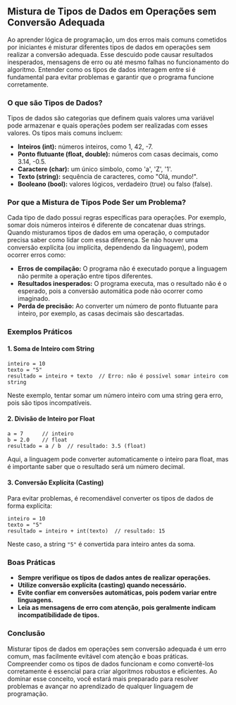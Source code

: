 ## Mistura de Tipos de Dados em Operações sem Conversão Adequada

Ao aprender lógica de programação, um dos erros mais comuns cometidos por iniciantes é misturar diferentes tipos de dados em operações sem realizar a conversão adequada. Esse descuido pode causar resultados inesperados, mensagens de erro ou até mesmo falhas no funcionamento do algoritmo. Entender como os tipos de dados interagem entre si é fundamental para evitar problemas e garantir que o programa funcione corretamente.

### O que são Tipos de Dados?

Tipos de dados são categorias que definem quais valores uma variável pode armazenar e quais operações podem ser realizadas com esses valores. Os tipos mais comuns incluem:

- **Inteiros (int):** números inteiros, como 1, 42, -7.
- **Ponto flutuante (float, double):** números com casas decimais, como 3.14, -0.5.
- **Caractere (char):** um único símbolo, como 'a', 'Z', '1'.
- **Texto (string):** sequência de caracteres, como "Olá, mundo!".
- **Booleano (bool):** valores lógicos, verdadeiro (true) ou falso (false).

### Por que a Mistura de Tipos Pode Ser um Problema?

Cada tipo de dado possui regras específicas para operações. Por exemplo, somar dois números inteiros é diferente de concatenar duas strings. Quando misturamos tipos de dados em uma operação, o computador precisa saber como lidar com essa diferença. Se não houver uma conversão explícita (ou implícita, dependendo da linguagem), podem ocorrer erros como:

- **Erros de compilação:** O programa não é executado porque a linguagem não permite a operação entre tipos diferentes.
- **Resultados inesperados:** O programa executa, mas o resultado não é o esperado, pois a conversão automática pode não ocorrer como imaginado.
- **Perda de precisão:** Ao converter um número de ponto flutuante para inteiro, por exemplo, as casas decimais são descartadas.

### Exemplos Práticos

#### 1. Soma de Inteiro com String

```pseudocode
inteiro = 10
texto = "5"
resultado = inteiro + texto  // Erro: não é possível somar inteiro com string
```

Neste exemplo, tentar somar um número inteiro com uma string gera erro, pois são tipos incompatíveis.

#### 2. Divisão de Inteiro por Float

```pseudocode
a = 7      // inteiro
b = 2.0    // float
resultado = a / b  // resultado: 3.5 (float)
```

Aqui, a linguagem pode converter automaticamente o inteiro para float, mas é importante saber que o resultado será um número decimal.

#### 3. Conversão Explícita (Casting)

Para evitar problemas, é recomendável converter os tipos de dados de forma explícita:

```pseudocode
inteiro = 10
texto = "5"
resultado = inteiro + int(texto)  // resultado: 15
```

Neste caso, a string `"5"` é convertida para inteiro antes da soma.

### Boas Práticas

- **Sempre verifique os tipos de dados antes de realizar operações.**
- **Utilize conversão explícita (casting) quando necessário.**
- **Evite confiar em conversões automáticas, pois podem variar entre linguagens.**
- **Leia as mensagens de erro com atenção, pois geralmente indicam incompatibilidade de tipos.**

### Conclusão

Misturar tipos de dados em operações sem conversão adequada é um erro comum, mas facilmente evitável com atenção e boas práticas. Compreender como os tipos de dados funcionam e como convertê-los corretamente é essencial para criar algoritmos robustos e eficientes. Ao dominar esse conceito, você estará mais preparado para resolver problemas e avançar no aprendizado de qualquer linguagem de programação.
